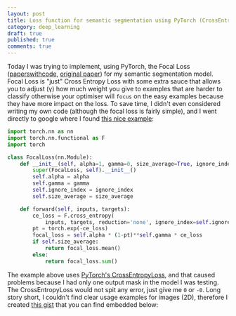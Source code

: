 ```yaml
---
layout: post
title: Loss function for semantic segmentation using PyTorch (CrossEntropyLoss and BCELoss)
category: deep_learning
draft: true
published: true
comments: true
---
```


Today I was trying to implement, using PyTorch, the Focal Loss ([paperswithcode](https://paperswithcode.com/method/focal-loss), [original paper](https://arxiv.org/abs/1708.02002)) for my semantic segmentation model. Focal Loss is "just" Cross Entropy Loss with some extra sauce that allows you to adjust (&gamma;) how much weight you give to examples that are harder to classify otherwise your optimiser will `focus` on the easy examples because they have more impact on the loss. To save time, I didn't even considered writing my own code (although the focal loss is fairly simple), and I went directly to google where I found [this nice example](https://github.com/VainF/DeepLabV3Plus-Pytorch/blob/0c67dce524b2eb94dc3587ff2832e28f11440cae/utils/loss.py):
<!--more-->

```python
import torch.nn as nn
import torch.nn.functional as F
import torch 

class FocalLoss(nn.Module):
    def __init__(self, alpha=1, gamma=0, size_average=True, ignore_index=255):
        super(FocalLoss, self).__init__()
        self.alpha = alpha
        self.gamma = gamma
        self.ignore_index = ignore_index
        self.size_average = size_average

    def forward(self, inputs, targets):
        ce_loss = F.cross_entropy(
            inputs, targets, reduction='none', ignore_index=self.ignore_index)
        pt = torch.exp(-ce_loss)
        focal_loss = self.alpha * (1-pt)**self.gamma * ce_loss
        if self.size_average:
            return focal_loss.mean()
        else:
            return focal_loss.sum()
```

The example above uses [PyTorch's CrossEntropyLoss](https://pytorch.org/docs/stable/generated/torch.nn.CrossEntropyLoss.html), and that caused problems because I had only one output mask in the model I was testing. The CrossEntropyLoss would not spit any error, just give me `0` or `-0`. Long story short, I couldn't find clear usage examples for images (2D), therefore I created [this gist](https://gist.github.com/ricardodeazambuja/7b079fc8426d860b73666873e2dafa50) that you can find embedded below:

<script src="https://gist.github.com/ricardodeazambuja/7b079fc8426d860b73666873e2dafa50.js"></script>